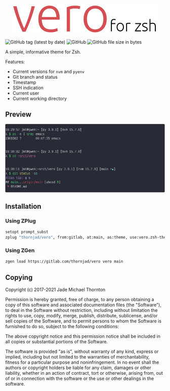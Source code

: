 <p align=center><img src="img/title.png" alt="Vero for zsh" /></p>

![GitHub tag (latest by date)](https://img.shields.io/github/v/tag/thornjad/vero?color=black&style=flat-square) ![GitHub](https://img.shields.io/github/license/thornjad/vero?style=flat-square) ![GitHub file size in bytes](https://img.shields.io/github/size/thornjad/vero/vero.zsh-theme?style=flat-square)

A simple, informative theme for Zsh.

Features:

- Current versions for `nvm` and `pyenv`
- Git branch and status
- Timestamp
- SSH indication
- Current user
- Current working directory

## Preview

<p align=center><img src="img/preview.png" alt="Preview of Vero" style="border-radius: 3px;" /></p>

## Installation

### Using ZPlug

```bash
setopt prompt_subst
zplug "thornjad/vero", from:gitlab, at:main, as:theme, use:vero.zsh-theme
```

### Using ZGen

```bash
zgen load https://gitlab.com/thornjad/vero vero main
```

## Copying

Copyright (c) 2017-2021 Jade Michael Thornton

Permission is hereby granted, free of charge, to any person obtaining a copy of
this software and associated documentation files (the "Software"), to deal in
the Software without restriction, including without limitation the rights to
use, copy, modify, merge, publish, distribute, sublicense, and/or sell copies of
the Software, and to permit persons to whom the Software is furnished to do so,
subject to the following conditions:

The above copyright notice and this permission notice shall be included in all
copies or substantial portions of the Software.

The software is provided "as is", without warranty of any kind, express or
implied, including but not limited to the warranties of merchantability, fitness
for a particular purpose and noninfringement. In no event shall the authors or
copyright holders be liable for any claim, damages or other liability, whether
in an action of contract, tort or otherwise, arising from, out of or in
connection with the software or the use or other dealings in the software.
